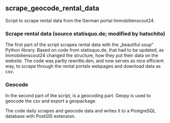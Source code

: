 ## scrape_geocode_rental_data
Script to scrape rental data from the German portal Immobilienscout24.

### Scrape rental data (source statisquo.de; modified by hatschito)
The first part of the script scrapes rental data with the  „beautiful soup“ Python library. Based on code from statisquo.de, that had to be updated, as Immobilienscout24 changed the structure, how they put their data on the website. The code was partly rewritte.den, and now serves as nice efficient way, to scrape through the rental portals webpages and download data as csv.
### Geocode
In the second part of the script, is a geocoding part. Geopy is used to geocode the csv and export a geopackage. 

The code daily scrapes and geocode data and writes it to a PostgreSQL database with PostGIS extension.  


